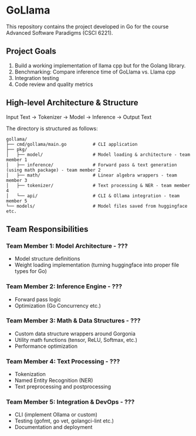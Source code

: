 # GoLlama
This repository contains the project developed in Go for the course Advanced Software Paradigms (CSCI 6221).


## Project Goals
1. Build a working implementation of llama cpp but for the Golang library.
2. Benchmarking: Compare inference time of GoLlama vs. Llama cpp
3. Integration testing
4. Code review and quality metrics

## High-level Architecture & Structure

Input Text → Tokenizer → Model → Inference → Output Text

The directory is structured as follows:
```
gollama/
├── cmd/gollama/main.go          # CLI application
├── pkg/
│   ├── model/                   # Model loading & architecture - team member 1
│   ├── inference/               # Forward pass & text generation (using math package) - team member 2
│   ├── math/                    # Linear algebra wrappers - team member 3
│   ├── tokenizer/               # Text processing & NER - team member 4
│   └── api/                     # CLI & Ollama integration - team member 5
└── models/                      # Model files saved from huggingface etc.
```

## Team Responsibilities

### Team Member 1: Model Architecture - ???
- Model structure definitions
- Weight loading implementation (turning huggingface into proper file types for Go)

### Team Member 2: Inference Engine - ???
- Forward pass logic
- Optimization (Go Concurrency etc.)

### Team Member 3: Math & Data Structures - ???
- Custom data structure wrappers around Gorgonia
- Utility math functions (tensor, ReLU, Softmax, etc.)
- Performance optimization

### Team Member 4: Text Processing - ???
- Tokenization
- Named Entity Recognition (NER)
- Text preprocessing and postprocessing

### Team Member 5: Integration & DevOps - ???
- CLI (implement Ollama or custom)
- Testing (gofmt, go vet, golangci-lint etc.)
- Documentation and deployment